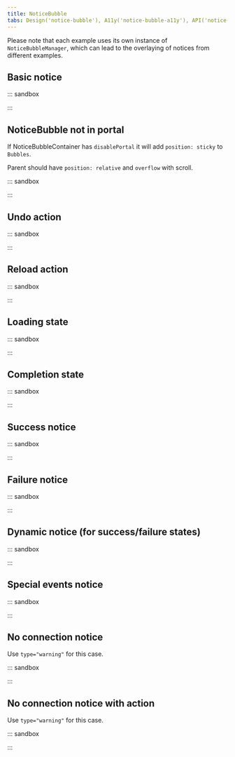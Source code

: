 ```yaml
---
title: NoticeBubble
tabs: Design('notice-bubble'), A11y('notice-bubble-a11y'), API('notice-bubble-api'), Example('notice-bubble-code'), Changelog('notice-bubble-changelog')
---
```


Please note that each example uses its own instance of `NoticeBubbleManager`, which can lead to the overlaying of notices from different examples.

## Basic notice

::: sandbox

<script lang="tsx">
  export Demo from './examples/basic_notice.tsx';
</script>

:::

## NoticeBubble not in portal

If NoticeBubbleContainer has `disablePortal` it will add `position: sticky` to `Bubbles`.

Parent should have `position: relative` and `overflow` with scroll.

::: sandbox

<script lang="tsx">
  export Demo from './examples/noticebubble_not_in_portal.tsx';
</script>

:::

## Undo action

::: sandbox

<script lang="tsx">
  export Demo from './examples/undo_action.tsx';
</script>

:::

## Reload action

::: sandbox

<script lang="tsx">
  export Demo from './examples/reload_action.tsx';
</script>

:::

## Loading state

::: sandbox

<script lang="tsx">
  export Demo from './examples/loading_state.tsx';
</script>

:::

## Completion state

::: sandbox

<script lang="tsx">
  export Demo from './examples/completion_state.tsx';
</script>

:::

## Success notice

::: sandbox

<script lang="tsx">
  export Demo from './examples/success_notice.tsx';
</script>

:::

## Failure notice

::: sandbox

<script lang="tsx">
  export Demo from './examples/failure_notice.tsx';
</script>

:::

## Dynamic notice (for success/failure states)

::: sandbox

<script lang="tsx">
  export Demo from './examples/dynamic_notice.tsx';
</script>

:::

## Special events notice

::: sandbox

<script lang="tsx">
  export Demo from './examples/special_events_notice.tsx';
</script>

:::

## No connection notice

Use `type="warning"` for this case.

::: sandbox

<script lang="tsx">
  export Demo from './examples/no_connection_notice.tsx';
</script>

:::

## No connection notice with action

Use `type="warning"` for this case.

::: sandbox

<script lang="tsx">
  export Demo from './examples/no_connection_notice_with_action.tsx';
</script>

:::
